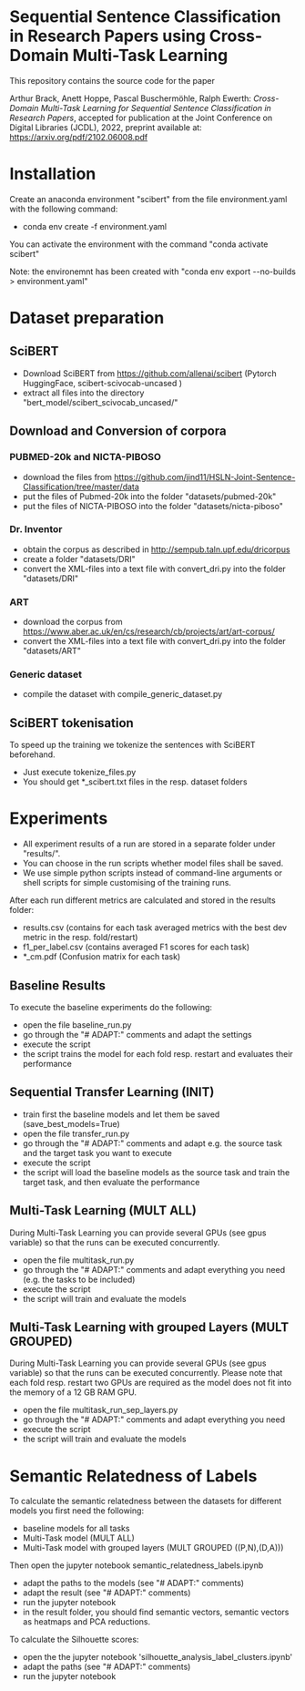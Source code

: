 # Sequential Sentence Classification in Research Papers using Cross-Domain Multi-Task Learning
This repository contains the source code for the paper

Arthur Brack, Anett Hoppe, Pascal Buschermöhle, Ralph Ewerth: _Cross-Domain Multi-Task Learning for Sequential Sentence
Classification in Research Papers_, accepted for publication at the Joint Conference on Digital Libraries (JCDL), 2022,
preprint available at: https://arxiv.org/pdf/2102.06008.pdf
 

# Installation
Create an anaconda environment "scibert" from the file environment.yaml with the following command:

- conda env create -f environment.yaml

You can activate the environment with the command "conda activate scibert"

Note: the environemnt has been created with "conda env export --no-builds > environment.yaml"

# Dataset preparation

## SciBERT
- Download SciBERT from https://github.com/allenai/scibert (Pytorch HuggingFace, scibert-scivocab-uncased )
- extract all files into the directory "bert_model/scibert_scivocab_uncased/"

## Download and Conversion of corpora

### PUBMED-20k and NICTA-PIBOSO

- download the files from https://github.com/jind11/HSLN-Joint-Sentence-Classification/tree/master/data
- put the files of Pubmed-20k into the folder  "datasets/pubmed-20k"
- put the files of NICTA-PIBOSO into the folder "datasets/nicta-piboso"

### Dr. Inventor
- obtain the corpus as described in http://sempub.taln.upf.edu/dricorpus
- create a folder "datasets/DRI"
- convert the XML-files into a text file with convert_dri.py into the folder "datasets/DRI"

### ART
- download the corpus from https://www.aber.ac.uk/en/cs/research/cb/projects/art/art-corpus/
- convert the XML-files into a text file with convert_dri.py into the folder "datasets/ART"

### Generic dataset
- compile the dataset with compile_generic_dataset.py

## SciBERT tokenisation

To speed up the training we tokenize the sentences with SciBERT beforehand.

- Just execute tokenize_files.py
- You should get *_scibert.txt files in the resp. dataset folders



# Experiments

- All experiment results of a run are stored in a separate folder under "results/".
- You can choose in the run scripts whether model files shall be saved. 
- We use simple python scripts instead of command-line arguments or shell scripts for simple customising of the training runs.

After each run different metrics are calculated and stored in the results folder:

- results.csv (contains for each task averaged metrics with the best dev metric in the resp. fold/restart)
- f1_per_label.csv (contains averaged F1 scores for each task)
- *_cm.pdf (Confusion matrix for each task)

## Baseline Results

To execute the baseline experiments do the following:

- open the file baseline_run.py
- go through the "# ADAPT:" comments and adapt the settings
- execute the script
- the script trains the model for each fold resp. restart and evaluates their performance

## Sequential Transfer Learning (INIT)

- train first the baseline models and let them be saved (save_best_models=True)
- open the file transfer_run.py
- go through the "# ADAPT:" comments and adapt e.g. the source task and the target task you want to execute
- execute the script
- the script will load the baseline models as the source task and train the target task, and then evaluate the performance

## Multi-Task Learning (MULT ALL)
During Multi-Task Learning you can provide several GPUs (see gpus variable) so that the runs can be executed concurrently.

- open the file multitask_run.py
- go through the "# ADAPT:" comments and adapt everything you need (e.g. the tasks to be included)
- execute the script
- the script will train and evaluate the models

## Multi-Task Learning with grouped Layers (MULT GROUPED)
During Multi-Task Learning you can provide several GPUs (see gpus variable) so that the runs can be executed concurrently.
Please note that each fold resp. restart two GPUs are required as the model does not fit into the memory of a 12 GB RAM GPU.

- open the file multitask_run_sep_layers.py
- go through the "# ADAPT:" comments and adapt everything you need 
- execute the script
- the script will train and evaluate the models

# Semantic Relatedness of Labels
To calculate the semantic relatedness between the datasets for different models you first need the following:

- baseline models for all tasks
- Multi-Task model (MULT ALL)
- Multi-Task model with grouped layers (MULT GROUPED ((P,N),(D,A))) 

Then open the jupyter notebook semantic_relatedness_labels.ipynb

- adapt the paths to the models (see "# ADAPT:" comments)
- adapt the result  (see "# ADAPT:" comments)
- run the jupyter notebook
- in the result folder, you should find semantic vectors, semantic vectors as heatmaps and PCA reductions.

To calculate the Silhouette scores:

- open the the jupyter notebook 'silhouette_analysis_label_clusters.ipynb'
- adapt the paths  (see "# ADAPT:" comments)
- run the jupyter notebook


